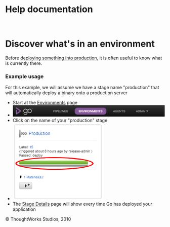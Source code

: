 Help documentation
==================

 

Discover what's in an environment<!-- {.collapsible-heading onclick="toggleCollapse($(this));"} -->
=================================

Before [deploying something into
production](rm_deploy_to_environment.html), it is often useful to know
what is currently there.

### Example usage<!-- {.collapsible-heading onclick="toggleCollapse($(this));"} -->

For this example, we will assume we have a stage name "production" that
will automatically deploy a binary onto a production server

-   Start at the [Environments](../navigations/environments_page.html) page
-   ![](../resources/images/cruise/topnav_environments.png)
-   Click on the name of your "production" stage
-   ![](../resources/images/cruise/release_manager/whats_in_an_environment/2_click_stage_activity.png)
-   The [Stage Details](../navigations/stage_details_page.html) page will show every
    time Go has deployed your application





© ThoughtWorks Studios, 2010

